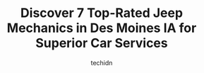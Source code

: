 ---
layout: ampstory
image: https://images.unsplash.com/photo-1607059188021-ca6664bc3c92?ixlib=rb-4.0.3&ixid=MnwxMjA3fDB8MHxwaG90by1wYWdlfHx8fGVufDB8fHx8&auto=format&fit=crop&w=640&h=853&q=80
author: techidn
featured: false
description: When it comes to finding reliable automotive experts in Des Moines IA, USA, look no further than the 7 best Jeep Mechanic in the area. With their exceptional skills and dedication to providi
title: Discover 7 Top-Rated Jeep Mechanics in Des Moines IA for Superior Car Services
cover:
   title: Discover 7 Top-Rated Jeep Mechanics in Des Moines IA for Superior Car Services
   subtitle: Rickpate
   background: https://images.unsplash.com/photo-1607059188021-ca6664bc3c92?ixlib=rb-4.0.3&ixid=MnwxMjA3fDB8MHxwaG90by1wYWdlfHx8fGVufDB8fHx8&auto=format&fit=crop&w=640&h=853&q=80

pages: 
 - layout: thirds
   top: <h1>#1 Drake Garage</h1>
   bottom: "<p>1st timer and got top shelf service.  New rear brakes and fixed rear window defroster.  Much cheaper than dealership, and these folks knew what they were doing.  They hav</p>"
   background: https://www.knot35.com/toplist/wp-content/uploads/2023/06/best-jeep-mechanic-1-in-des-moines-ia-1685836886.jpeg
   backgroundblur: true
 - layout: thirds
   top: <h1>#2 Silzer Auto Repair</h1>
   bottom: "<p>3025 Douglas Ave, Des Moines, IA 50310, United States</p>"
   background: https://www.knot35.com/toplist/wp-content/uploads/2023/06/best-jeep-mechanic-2-in-des-moines-ia-1685836886.jpeg
   cta:
      link: https://www.knot35.com/toplist/discover-7-top-rated-jeep-mechanics-in-des-moines-ia-for-superior-car-services/
      text: Discover 7 Top-Rated Jeep Mechanics in Des Moines IA for Superior Car Services
 - layout: thirds
   top: <h1>#3 Richman Automotive & Towing</h1>
   bottom: "<p>1272 8th St, West Des Moines, IA 50265, United States</p>"
   background: https://www.knot35.com/toplist/wp-content/uploads/2023/06/best-jeep-mechanic-3-in-des-moines-ia-1685836886.jpeg
   cta:
      link: https://www.knot35.com/toplist/discover-7-top-rated-jeep-mechanics-in-des-moines-ia-for-superior-car-services/
      text: Discover 7 Top-Rated Jeep Mechanics in Des Moines IA for Superior Car Services
 - layout: thirds
   top: <h1>#4 Dales Wright Tire & Auto Service</h1>
   bottom: "<p>1825 Euclid Ave, Des Moines, IA 50313, United States</p>"
   background: https://images.unsplash.com/photo-1557672172-298e090bd0f1?ixlib=rb-4.0.3&ixid=MnwxMjA3fDB8MHxwaG90by1wYWdlfHx8fGVufDB8fHx8&auto=format&fit=crop&w=640&h=853&q=80
   cta:
      link: https://www.knot35.com/toplist/discover-7-top-rated-jeep-mechanics-in-des-moines-ia-for-superior-car-services/
      text: Discover 7 Top-Rated Jeep Mechanics in Des Moines IA for Superior Car Services
 - layout: thirds
   top: <h1>#5 Joeys Auto Shop</h1>
   bottom: "<p>5875 Fleur Dr, Des Moines, IA 50321, United States</p>"
   background: https://images.unsplash.com/photo-1488554378835-f7acf46e6c98?ixlib=rb-4.0.3&ixid=MnwxMjA3fDB8MHxwaG90by1wYWdlfHx8fGVufDB8fHx8&auto=format&fit=crop&w=640&h=853&q=80
   cta:
      link: https://www.knot35.com/toplist/discover-7-top-rated-jeep-mechanics-in-des-moines-ia-for-superior-car-services/
      text: Discover 7 Top-Rated Jeep Mechanics in Des Moines IA for Superior Car Services
 - layout: thirds
   top: <h1>#6 Sargents Garage</h1>
   bottom: "<p>510 College Ave, Des Moines, IA 50314, United States</p>"
   background: https://images.unsplash.com/photo-1549241520-425e3dfc01cb?ixlib=rb-4.0.3&ixid=MnwxMjA3fDB8MHxwaG90by1wYWdlfHx8fGVufDB8fHx8&auto=format&fit=crop&w=640&h=853&q=80
   cta:
      link: https://www.knot35.com/toplist/discover-7-top-rated-jeep-mechanics-in-des-moines-ia-for-superior-car-services/
      text: Discover 7 Top-Rated Jeep Mechanics in Des Moines IA for Superior Car Services
 - layout: thirds
   top: <h1>#7 Chamberlin Automotive</h1>
   bottom: "<p>1759 E Grand Ave, Des Moines, IA 50316, United States</p>"
   background: https://images.unsplash.com/photo-1615749413727-825b59a857b5?ixlib=rb-4.0.3&ixid=MnwxMjA3fDB8MHxwaG90by1wYWdlfHx8fGVufDB8fHx8&auto=format&fit=crop&w=640&h=853&q=80
   cta:
      link: https://www.knot35.com/toplist/discover-7-top-rated-jeep-mechanics-in-des-moines-ia-for-superior-car-services/
      text: Discover 7 Top-Rated Jeep Mechanics in Des Moines IA for Superior Car Services
 - layout: thirds
   middle: Continue reading...
   background: https://images.unsplash.com/photo-1489648022186-8f49310909a0?ixlib=rb-4.0.3&ixid=MnwxMjA3fDB8MHxwaG90by1wYWdlfHx8fGVufDB8fHx8&auto=format&fit=crop&w=640&h=853&q=80
   cta:
      link: https://www.knot35.com/toplist/discover-7-top-rated-jeep-mechanics-in-des-moines-ia-for-superior-car-services/
      text: Discover 7 Top-Rated Jeep Mechanics in Des Moines IA for Superior Car Services
      
---